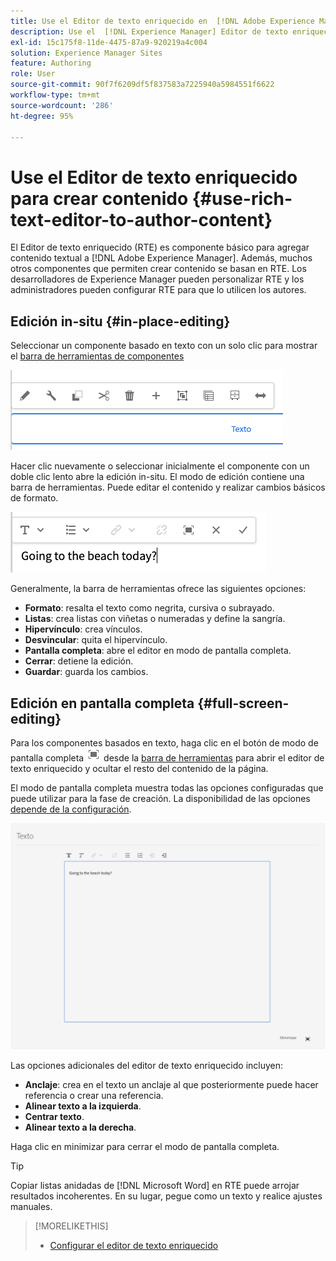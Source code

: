 ```yaml
---
title: Use el Editor de texto enriquecido en  [!DNL Adobe Experience Manager] para crear contenido
description: Use el  [!DNL Experience Manager] Editor de texto enriquecido para crear contenido.
exl-id: 15c175f8-11de-4475-87a9-920219a4c004
solution: Experience Manager Sites
feature: Authoring
role: User
source-git-commit: 90f7f6209df5f837583a7225940a5984551f6622
workflow-type: tm+mt
source-wordcount: '286'
ht-degree: 95%

---
```


# Use el Editor de texto enriquecido para crear contenido {#use-rich-text-editor-to-author-content}

El Editor de texto enriquecido (RTE) es componente básico para agregar contenido textual a [!DNL Adobe Experience Manager]. Además, muchos otros componentes que permiten crear contenido se basan en RTE. Los desarrolladores de Experience Manager pueden personalizar RTE y los administradores pueden configurar RTE para que lo utilicen los autores.

## Edición in-situ {#in-place-editing}

Seleccionar un componente basado en texto con un solo clic para mostrar el [barra de herramientas de componentes](/help/sites-cloud/authoring/page-editor/editor-side-panel.md#components-browser)

![La barra de herramientas de componentes](/help/sites-cloud/authoring/assets/editing-component-toolbar.png)

Hacer clic nuevamente o seleccionar inicialmente el componente con un doble clic lento abre la edición in-situ. El modo de edición contiene una barra de herramientas. Puede editar el contenido y realizar cambios básicos de formato.

![Edición local con RTE](/help/sites-cloud/authoring/assets/rte-in-place-editing.png)

Generalmente, la barra de herramientas ofrece las siguientes opciones:

* **Formato**: resalta el texto como negrita, cursiva o subrayado.
* **Listas**: crea listas con viñetas o numeradas y define la sangría.
* **Hipervínculo**: crea vínculos.
* **Desvincular**: quita el hipervínculo.
* **Pantalla completa**: abre el editor en modo de pantalla completa.
* **Cerrar**: detiene la edición.
* **Guardar**: guarda los cambios.

## Edición en pantalla completa {#full-screen-editing}

Para los componentes basados en texto, haga clic en el botón de modo de pantalla completa ![RTE de pantalla completa](/help/sites-cloud/authoring/assets/editing-full-screen.png) desde la [barra de herramientas](/help/sites-cloud/authoring/page-editor/editor-side-panel.md#components-browser) para abrir el editor de texto enriquecido y ocultar el resto del contenido de la página.

El modo de pantalla completa muestra todas las opciones configuradas que puede utilizar para la fase de creación. La disponibilidad de las opciones [depende de la configuración](/help/implementing/developing/extending/rich-text-editor.md).

![RTE en modo de pantalla completa](/help/sites-cloud/authoring/assets/rte-full-screen.png)

Las opciones adicionales del editor de texto enriquecido incluyen:

* **Anclaje**: crea en el texto un anclaje al que posteriormente puede hacer referencia o crear una referencia.
* **Alinear texto a la izquierda**.
* **Centrar texto**.
* **Alinear texto a la derecha**.

Haga clic en minimizar para cerrar el modo de pantalla completa.

>[!TIP]
>
>Copiar listas anidadas de [!DNL Microsoft Word] en RTE puede arrojar resultados incoherentes. En su lugar, pegue como un texto y realice ajustes manuales.

>[!MORELIKETHIS]
>
>* [Configurar el editor de texto enriquecido](/help/implementing/developing/extending/rich-text-editor.md)
